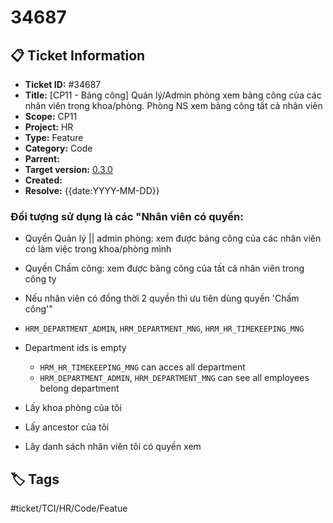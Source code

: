# 34687

## 📋 Ticket Information

- **Ticket ID:** #34687
- **Title:** [CP11 - Bảng công] Quản lý/Admin phòng xem bảng công của các nhân viên trong khoa/phòng. Phòng NS xem bảng công tất cả nhân viên
- **Scope:** CP11
- **Project:** HR
- **Type:** Feature
- **Category:** Code
- **Parrent:**
- **Target version:** [0.3.0](../../release-note/0.3.0.md)
- **Created:**
- **Resolve:** {{date:YYYY-MM-DD}}

### Đối tượng sử dụng là các "Nhân viên có quyền:

- Quyền Quản lý || admin phòng: xem được bảng công của các nhân viên có làm việc trong khoa/phòng mình
- Quyền Chấm công: xem được bảng công của tất cả nhân viên trong công ty
- Nếu nhân viên có đồng thời 2 quyền thì ưu tiên dùng quyền 'Chấm công'"

- `HRM_DEPARTMENT_ADMIN`, `HRM_DEPARTMENT_MNG`, `HRM_HR_TIMEKEEPING_MNG`

- Department ids is empty
  - `HRM_HR_TIMEKEEPING_MNG` can acces all department
  - `HRM_DEPARTMENT_ADMIN`, `HRM_DEPARTMENT_MNG` can see all employees belong department

- Lấy khoa phòng của tôi
- Lấy ancestor của tôi
- Lây danh sách nhân viên tôi có quyền xem

## 🏷️ Tags

#ticket/TCI/HR/Code/Featue
